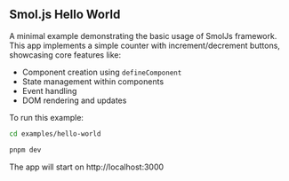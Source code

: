 ## Smol.js Hello World

A minimal example demonstrating the basic usage of SmolJs framework. This app implements a simple counter with increment/decrement buttons, showcasing core features like:

- Component creation using `defineComponent`
- State management within components 
- Event handling
- DOM rendering and updates

To run this example:

```sh
cd examples/hello-world

pnpm dev
```

The app will start on http://localhost:3000